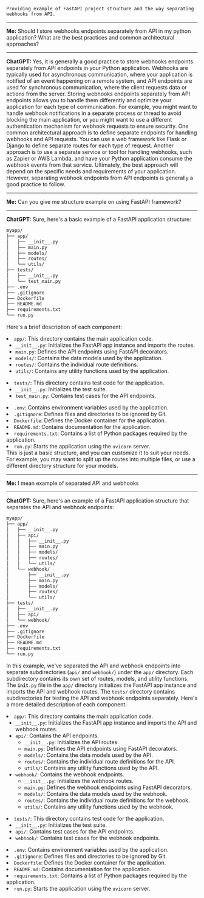 
```
Providing example of FastAPI project structure and the way separating webhooks from API.
```

---


**Me:**
Should I store webhooks endpoints separately from API in my python application? What are the best practices and common architectural approaches?  

---

**ChatGPT:**
Yes, it is generally a good practice to store webhooks endpoints separately from API endpoints in your Python application.
Webhooks are typically used for asynchronous communication, where your application is notified of an event happening on a remote system, and API endpoints are used for synchronous communication, where the client requests data or actions from the server.
Storing webhooks endpoints separately from API endpoints allows you to handle them differently and optimize your application for each type of communication. For example, you might want to handle webhook notifications in a separate process or thread to avoid blocking the main application, or you might want to use a different authentication mechanism for webhook requests to ensure security.
One common architectural approach is to define separate endpoints for handling webhooks and API requests. You can use a web framework like Flask or Django to define separate routes for each type of request.
Another approach is to use a separate service or tool for handling webhooks, such as Zapier or AWS Lambda, and have your Python application consume the webhook events from that service.
Ultimately, the best approach will depend on the specific needs and requirements of your application. However, separating webhook endpoints from API endpoints is generally a good practice to follow.

---

**Me:**
Can you give me structure example on using FastAPI framework?

---

**ChatGPT:**
Sure, here's a basic example of a FastAPI application structure:
```markdown
myapp/
├── app/
│   ├── __init__.py
│   ├── main.py
│   ├── models/
│   ├── routes/
│   └── utils/
├── tests/
│   ├── __init__.py
│   └── test_main.py
├── .env
├── .gitignore
├── Dockerfile
├── README.md
├── requirements.txt
└── run.py
```
Here's a brief description of each component:
<li><code>app/</code>: This directory contains the main application code.<ul><li><code>__init__.py</code>: Initializes the FastAPI app instance and imports the routes.</li><li><code>main.py</code>: Defines the API endpoints using FastAPI decorators.</li><li><code>models/</code>: Contains the data models used by the application.</li><li><code>routes/</code>: Contains the individual route definitions.</li><li><code>utils/</code>: Contains any utility functions used by the application.</li></ul></li><li><code>tests/</code>: This directory contains test code for the application.<ul><li><code>__init__.py</code>: Initializes the test suite.</li><li><code>test_main.py</code>: Contains test cases for the API endpoints.</li></ul></li><li><code>.env</code>: Contains environment variables used by the application.</li><li><code>.gitignore</code>: Defines files and directories to be ignored by Git.</li><li><code>Dockerfile</code>: Defines the Docker container for the application.</li><li><code>README.md</code>: Contains documentation for the application.</li><li><code>requirements.txt</code>: Contains a list of Python packages required by the application.</li><li><code>run.py</code>: Starts the application using the <code>uvicorn</code> server.</li>
This is just a basic structure, and you can customize it to suit your needs. For example, you may want to split up the routes into multiple files, or use a different directory structure for your models.

---

**Me:**
I mean example of separated API and webhooks

---

**ChatGPT:**
Sure, here's an example of a FastAPI application structure that separates the API and webhook endpoints:
```markdown
myapp/
├── app/
│   ├── __init__.py
│   ├── api/
│   │   ├── __init__.py
│   │   ├── main.py
│   │   ├── models/
│   │   ├── routes/
│   │   └── utils/
│   └── webhook/
│       ├── __init__.py
│       ├── main.py
│       ├── models/
│       ├── routes/
│       └── utils/
├── tests/
│   ├── __init__.py
│   ├── api/
│   └── webhook/
├── .env
├── .gitignore
├── Dockerfile
├── README.md
├── requirements.txt
└── run.py
```
In this example, we've separated the API and webhook endpoints into separate subdirectories (<code>api/</code> and <code>webhook/</code>) under the <code>app/</code> directory. Each subdirectory contains its own set of routes, models, and utility functions.
The <code>__init__.py</code> file in the <code>app/</code> directory initializes the FastAPI app instance and imports the API and webhook routes.
The <code>tests/</code> directory contains subdirectories for testing the API and webhook endpoints separately.
Here's a more detailed description of each component:
<li><code>app/</code>: This directory contains the main application code.<ul><li><code>__init__.py</code>: Initializes the FastAPI app instance and imports the API and webhook routes.</li><li><code>api/</code>: Contains the API endpoints.<ul><li><code>__init__.py</code>: Initializes the API routes.</li><li><code>main.py</code>: Defines the API endpoints using FastAPI decorators.</li><li><code>models/</code>: Contains the data models used by the API.</li><li><code>routes/</code>: Contains the individual route definitions for the API.</li><li><code>utils/</code>: Contains any utility functions used by the API.</li></ul></li><li><code>webhook/</code>: Contains the webhook endpoints.<ul><li><code>__init__.py</code>: Initializes the webhook routes.</li><li><code>main.py</code>: Defines the webhook endpoints using FastAPI decorators.</li><li><code>models/</code>: Contains the data models used by the webhook.</li><li><code>routes/</code>: Contains the individual route definitions for the webhook.</li><li><code>utils/</code>: Contains any utility functions used by the webhook.</li></ul></li></ul></li><li><code>tests/</code>: This directory contains test code for the application.<ul><li><code>__init__.py</code>: Initializes the test suite.</li><li><code>api/</code>: Contains test cases for the API endpoints.</li><li><code>webhook/</code>: Contains test cases for the webhook endpoints.</li></ul></li><li><code>.env</code>: Contains environment variables used by the application.</li><li><code>.gitignore</code>: Defines files and directories to be ignored by Git.</li><li><code>Dockerfile</code>: Defines the Docker container for the application.</li><li><code>README.md</code>: Contains documentation for the application.</li><li><code>requirements.txt</code>: Contains a list of Python packages required by the application.</li><li><code>run.py</code>: Starts the application using the <code>uvicorn</code> server.</li>
